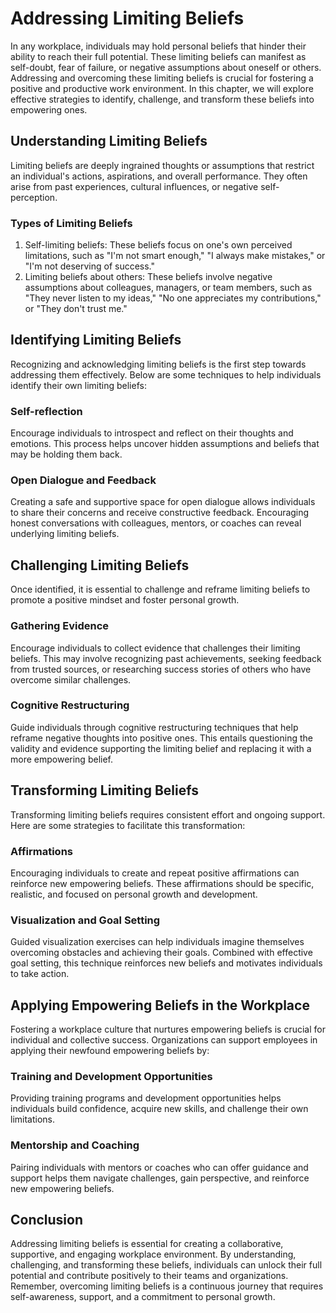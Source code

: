 Addressing Limiting Beliefs
======================================



In any workplace, individuals may hold personal beliefs that hinder their ability to reach their full potential. These limiting beliefs can manifest as self-doubt, fear of failure, or negative assumptions about oneself or others. Addressing and overcoming these limiting beliefs is crucial for fostering a positive and productive work environment. In this chapter, we will explore effective strategies to identify, challenge, and transform these beliefs into empowering ones.

Understanding Limiting Beliefs
------------------------------

Limiting beliefs are deeply ingrained thoughts or assumptions that restrict an individual's actions, aspirations, and overall performance. They often arise from past experiences, cultural influences, or negative self-perception.

### Types of Limiting Beliefs

1. Self-limiting beliefs: These beliefs focus on one's own perceived limitations, such as "I'm not smart enough," "I always make mistakes," or "I'm not deserving of success."
2. Limiting beliefs about others: These beliefs involve negative assumptions about colleagues, managers, or team members, such as "They never listen to my ideas," "No one appreciates my contributions," or "They don't trust me."

Identifying Limiting Beliefs
----------------------------

Recognizing and acknowledging limiting beliefs is the first step towards addressing them effectively. Below are some techniques to help individuals identify their own limiting beliefs:

### Self-reflection

Encourage individuals to introspect and reflect on their thoughts and emotions. This process helps uncover hidden assumptions and beliefs that may be holding them back.

### Open Dialogue and Feedback

Creating a safe and supportive space for open dialogue allows individuals to share their concerns and receive constructive feedback. Encouraging honest conversations with colleagues, mentors, or coaches can reveal underlying limiting beliefs.

Challenging Limiting Beliefs
----------------------------

Once identified, it is essential to challenge and reframe limiting beliefs to promote a positive mindset and foster personal growth.

### Gathering Evidence

Encourage individuals to collect evidence that challenges their limiting beliefs. This may involve recognizing past achievements, seeking feedback from trusted sources, or researching success stories of others who have overcome similar challenges.

### Cognitive Restructuring

Guide individuals through cognitive restructuring techniques that help reframe negative thoughts into positive ones. This entails questioning the validity and evidence supporting the limiting belief and replacing it with a more empowering belief.

Transforming Limiting Beliefs
-----------------------------

Transforming limiting beliefs requires consistent effort and ongoing support. Here are some strategies to facilitate this transformation:

### Affirmations

Encouraging individuals to create and repeat positive affirmations can reinforce new empowering beliefs. These affirmations should be specific, realistic, and focused on personal growth and development.

### Visualization and Goal Setting

Guided visualization exercises can help individuals imagine themselves overcoming obstacles and achieving their goals. Combined with effective goal setting, this technique reinforces new beliefs and motivates individuals to take action.

Applying Empowering Beliefs in the Workplace
--------------------------------------------

Fostering a workplace culture that nurtures empowering beliefs is crucial for individual and collective success. Organizations can support employees in applying their newfound empowering beliefs by:

### Training and Development Opportunities

Providing training programs and development opportunities helps individuals build confidence, acquire new skills, and challenge their own limitations.

### Mentorship and Coaching

Pairing individuals with mentors or coaches who can offer guidance and support helps them navigate challenges, gain perspective, and reinforce new empowering beliefs.

Conclusion
----------

Addressing limiting beliefs is essential for creating a collaborative, supportive, and engaging workplace environment. By understanding, challenging, and transforming these beliefs, individuals can unlock their full potential and contribute positively to their teams and organizations. Remember, overcoming limiting beliefs is a continuous journey that requires self-awareness, support, and a commitment to personal growth.
